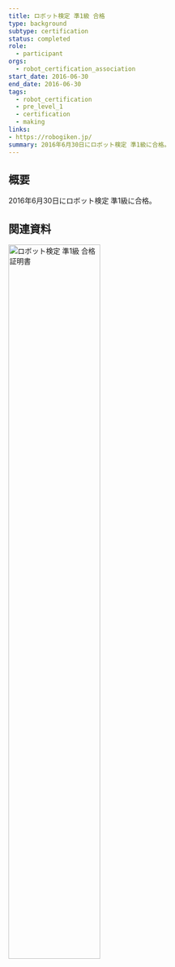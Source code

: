 ```yaml
---
title: ロボット検定 準1級 合格
type: background
subtype: certification
status: completed
role:
  - participant
orgs:
  - robot_certification_association
start_date: 2016-06-30
end_date: 2016-06-30
tags:
  - robot_certification
  - pre_level_1
  - certification
  - making
links:
- https://robogiken.jp/
summary: 2016年6月30日にロボット検定 準1級に合格。
---
```


## 概要

2016年6月30日にロボット検定 準1級に合格。

## 関連資料
<img src="linked_assets/30_Background/certifications/robot_cert_pre1_2016/robot_cert_pre1_certificate.jpg" alt="ロボット検定 準1級 合格証明書" width="60%">
